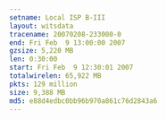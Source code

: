 ```yaml
---
setname: Local ISP B-III
layout: witsdata
tracename: 20070208-233000-0
end: Fri Feb  9 13:00:00 2007
gzsize: 5,220 MB
len: 0:30:00
start: Fri Feb  9 12:30:01 2007
totalwirelen: 65,922 MB
pkts: 129 million
size: 9,388 MB
md5: e88d4edbc0bb96b970a861c76d2843a6
---
```

